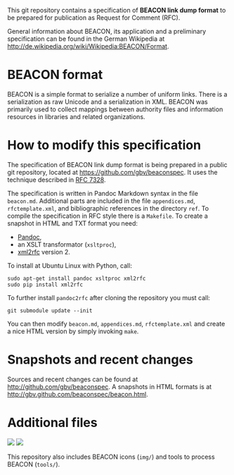 This git repository contains a specification of **BEACON link dump format** to
be prepared for publication as Request for Comment (RFC).

General information about BEACON, its application and a preliminary
specification can be found in the German Wikipedia at
<http://de.wikipedia.org/wiki/Wikipedia:BEACON/Format>.

# BEACON format

BEACON is a simple format to serialize a number of uniform links.  There is a
serialization as raw Unicode and a serialization in XML.  BEACON was primarily
used to collect mappings between authority files and information resources in
libraries and related organizations.

# How to modify this specification

The specification of BEACON link dump format is being prepared in a public git
repository, located at <https://github.com/gbv/beaconspec>. It uses the
technique described in [RFC 7328](https://tools.ietf.org/html/rfc7328.html).

The specification is written in Pandoc Markdown syntax in the file `beacon.md`.
Additional parts are included in the file `appendices.md`, `rfctemplate.xml`,
and bibliographic references in the directory `ref`. To compile the
specification in RFC style there is a `Makefile`. To create a snapshot in HTML
and TXT format you need:

* [Pandoc](http://johnmacfarlane.net/pandoc/),
* an XSLT transformator (`xsltproc`),
* [xml2rfc](http://xml.resource.org/) version 2.

To install at Ubuntu Linux with Python, call:

    sudo apt-get install pandoc xsltproc xml2rfc
    sudo pip install xml2rfc

To further install `pandoc2rfc` after cloning the repository you must call:

    git submodule update --init

You can then modify `beacon.md`, `appendices.md`, `rfctemplate.xml` and create
a nice HTML version by simply invoking `make`.

# Snapshots and recent changes

Sources and recent changes can be found at <http://github.com/gbv/beaconspec>.
A snapshots in HTML formats is at <http://gbv.github.com/beaconspec/beacon.html>.

# Additional files

![](img/beacon16x16.png)
![](img/beacon_compressed16x16.png)

This repository also includes BEACON icons (`img/`) and tools to process BEACON 
(`tools/`).
